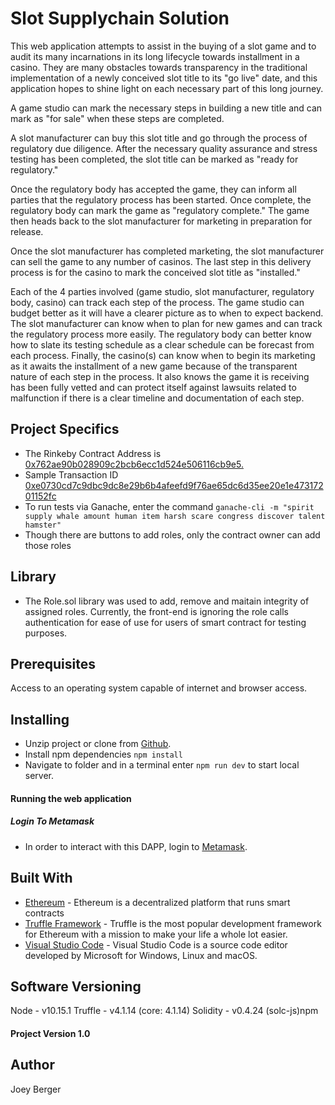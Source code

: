 # Slot Supplychain Solution 

This web application attempts to assist in the buying of a slot game and to audit its many incarnations in its long lifecycle towards installment in a casino. They are many obstacles towards transparency in the traditional implementation of a newly conceived slot title to its "go live" date, and this application hopes to shine light on each necessary part of this long journey.

A game studio can mark the necessary steps in building a new title and can mark as "for sale" when these steps are completed. 

A slot manufacturer can buy this slot title and go through the process of regulatory due diligence. After the necessary quality assurance and stress testing has been completed, the slot title can be marked as "ready for regulatory."

Once the regulatory body has accepted the game, they can inform all parties that the regulatory process has been started. Once complete, the regulatory body can mark the game as "regulatory complete." The game then heads back to the slot manufacturer for marketing in preparation for release.

Once the slot manufacturer has completed marketing, the slot manufacturer can sell the game to any number of casinos. The last step in this delivery process is for the casino to mark the conceived slot title as "installed."

Each of the 4 parties involved (game studio, slot manufacturer, regulatory body, casino) can track each step of the process. The game studio can budget better as it will have a clearer picture as to when to expect backend. The slot manufacturer can know when to plan for new games and can track the regulatory process more easily. The regulatory body can better know how to slate its testing schedule as a clear schedule can be forecast from each process. Finally, the casino(s) can know when to begin its marketing as it awaits the installment of a new game because of the transparent nature of each step in the process. It also knows the game it is receiving has been fully vetted and can protect itself against lawsuits related to malfunction if there is a clear timeline and documentation of each step.


## Project Specifics
* The Rinkeby Contract Address is [0x762ae90b028909c2bcb6ecc1d524e506116cb9e5.](https://rinkeby.etherscan.io/address/0x762ae90b028909c2bcb6ecc1d524e506116cb9e5)
* Sample Transaction ID [0xe0730cd7c9dbc9dc8e29b6b4afeefd9f76ae65dc6d35ee20e1e47317201152fc](https://rinkeby.etherscan.io/tx/0xe0730cd7c9dbc9dc8e29b6b4afeefd9f76ae65dc6d35ee20e1e47317201152fc)  
* To run tests via Ganache, enter the command `ganache-cli -m "spirit supply whale amount human item harsh scare congress discover talent hamster"`
* Though there are buttons to add roles, only the contract owner can add those roles

## Library 
* The Role.sol library was used to add, remove and maitain integrity of assigned roles. Currently, the front-end is ignoring the role calls authentication for ease of use for users of smart contract for testing purposes.

## Prerequisites
Access to an operating system capable of internet and browser access.

## Installing
* Unzip project or clone from [Github](https://github.com/joeyBerger/SlotSupplyChainSolution).
* Install npm dependencies `npm install`
* Navigate to folder and in a terminal enter `npm run dev` to start local server.

#### Running the web application
##### Login To Metamask
* In order to interact with this DAPP, login to [Metamask](https://metamask.io/).

## Built With

* [Ethereum](https://www.ethereum.org/) - Ethereum is a decentralized platform that runs smart contracts
* [Truffle Framework](http://truffleframework.com/) - Truffle is the most popular development framework for Ethereum with a mission to make your life a whole lot easier.
* [Visual Studio Code](https://code.visualstudio.com) - Visual Studio Code is a source code editor developed by Microsoft for Windows, Linux and macOS.

## Software Versioning
Node  - v10.15.1
Truffle - v4.1.14 (core: 4.1.14)
Solidity - v0.4.24 (solc-js)npm

#### Project Version 1.0

## Author

Joey Berger
